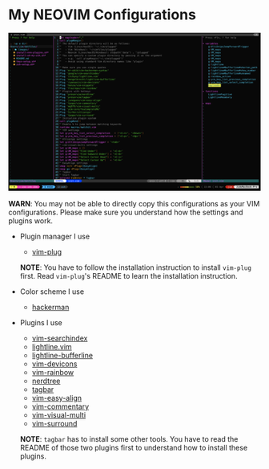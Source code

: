 # My NEOVIM Configurations

![neovim](../images/neovim.png)

**WARN**: You may not be able to directly copy this configurations as your VIM configurations. Please make sure you understand how the settings and plugins work.
- Plugin manager I use
  - [vim-plug](https://github.com/junegunn/vim-plug)

  **NOTE**: You have to follow the installation instruction to install `vim-plug` first. Read `vim-plug`'s README to learn the installation instruction.
- Color scheme I use
  - [hackerman](https://github.com/mr-ubik/vim-hackerman-syntax)
- Plugins I use
  - [vim-searchindex](https://github.com/google/vim-searchindex)
  - [lightline.vim](https://github.com/itchyny/lightline.vim)
  - [lightline-bufferline](https://github.com/mengelbrecht/lightline-bufferline)
  - [vim-devicons](https://github.com/ryanoasis/vim-devicons)
  - [vim-rainbow](https://github.com/frazrepo/vim-rainbow)
  - [nerdtree](https://github.com/preservim/nerdtree)
  - [tagbar](https://github.com/preservim/tagbar)
  - [vim-easy-align](https://github.com/junegunn/vim-easy-align)
  - [vim-commentary](https://github.com/tpope/vim-commentary)
  - [vim-visual-multi](https://github.com/mg979/vim-visual-multi)
  - [vim-surround](https://github.com/tpope/vim-surround)

  **NOTE**: `tagbar` has to install some other tools. You have to read the README of those two plugins first to understand how to install these plugins.

